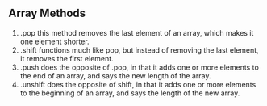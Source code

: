 ## Array Methods

1. .pop this method removes the last element of an array, which makes it one element shorter.
2. .shift functions much like pop, but instead of removing the last element, it removes the first element.
3. .push does the opposite of .pop, in that it adds one or more elements to the end of an array, and says the new length of the array.
4. .unshift does the opposite of shift, in that it adds one or more elements to the beginning of an array, and says the length of the new array. 
